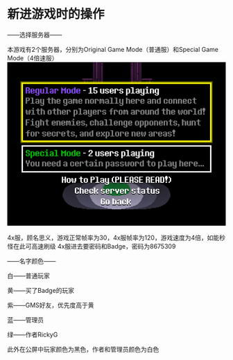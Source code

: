 # 新进游戏时的操作

——选择服务器——

本游戏有2个服务器，分别为Original Game Mode（普通服）和Special Game Mode（4倍速服）
![img](选服.png)

4x服，顾名思义，游戏正常帧率为30，4x服帧率为120，游戏速度为4倍，如能秒怪在此可高速刷级
4x服进去要密码和Badge，密码为8675309

——名字颜色——

白——普通玩家

黄——买了Badge的玩家

紫——GMS好友，优先度高于黄

蓝——管理员

绿——作者RickyG

此外在公屏中玩家颜色为黑色，作者和管理员颜色为白色